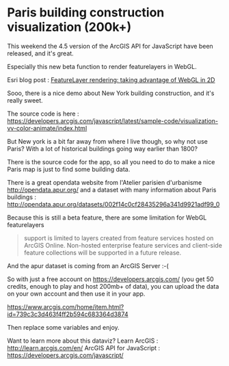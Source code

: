 # Paris building construction visualization (200k+)

This weekend the 4.5 version of the ArcGIS API for JavaScript have been released, and it's great.

Especially this new beta function to render featurelayers in WebGL.

Esri blog post : [FeatureLayer rendering: taking advantage of WebGL in 2D](https://blogs.esri.com/esri/arcgis/2017/09/29/featurelayer-taking-advantage-of-webgl-2d/)

Sooo, there is a nice demo about New York building construction, and it's really sweet.

The source code is here : <https://developers.arcgis.com/javascript/latest/sample-code/visualization-vv-color-animate/index.html>

But New york is a bit far away from where I live though, so why not use Paris? With a lot of historical buildings going way earlier than 1800?

There is the source code for the app, so all you need to do to make a nice Paris map is just to find some building data.


There is a great opendata website from l'Atelier parisien d'urbanisme
<http://opendata.apur.org/> and a dataset with many information about Paris buildings : <http://opendata.apur.org/datasets/002f14c0cf28435296a341d9921adf99_0>

Because this is still a beta feature, there are some limitation for WebGL featurelayers
> support is limited to layers created from feature services hosted on ArcGIS Online. Non-hosted enterprise feature services and client-side feature collections will be supported in a future release.

And the apur dataset is coming from an ArcGIS Server :-(

So with just a free account on <https://developers.arcgis.com/> (you get 50 credits, enough to play and host 200mb+ of data), you can upload the data on your own account and then use it in your app.

<https://www.arcgis.com/home/item.html?id=739c3c3d463f4ff2b594c683364d3874>


Then replace some variables and enjoy.


Want to learn more about this dataviz?
Learn ArcGIS : <http://learn.arcgis.com/en/>
ArcGIS API for JavaScript : <https://developers.arcgis.com/javascript/>
